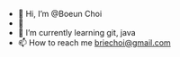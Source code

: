 - 👋 Hi, I’m @Boeun Choi
- 👀 
- 🌱 I’m currently learning git, java
- 📫 How to reach me briechoi@gmail.com

<!---
Brielle-Choi/Brielle-Choi is a ✨ special ✨ repository because its `README.md` (this file) appears on your GitHub profile.
You can click the Preview link to take a look at your changes.
--->
